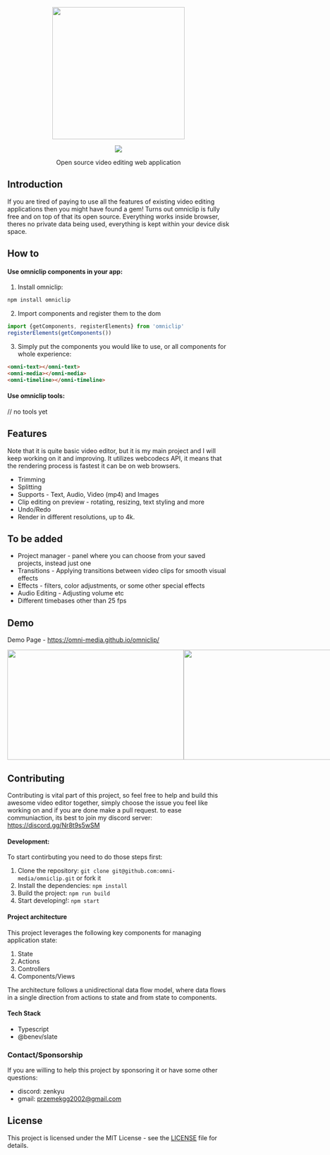 <p align="center"><img width="300" src="./assets/icon2.png"/></p>
<p align="center"><a href="https://opensource.org/license/mit"><img src="https://img.shields.io/badge/license-MIT-blue.svg"/></a></a></p>
<p align="center">Open source video editing web application</p>

## Introduction
If you are tired of paying to use all the features of existing video editing applications then you might have found a gem! Turns out omniclip is fully free and on top of that its open source.
Everything works inside browser, theres no private data being used, everything is kept within your device disk space.

## How to
  #### Use omniclip components in your app:
  1. Install omniclip:  
  ```sh
  npm install omniclip
  ```
  2. Import components and register them to the dom
  ```js
  import {getComponents, registerElements} from 'omniclip'
  registerElements(getComponents())
  ```
  3. Simply put the components you would like to use, or all components for whole experience:
  ```html
  <omni-text></omni-text>
  <omni-media></omni-media>
  <omni-timeline></omni-timeline>
  ```
  #### Use omniclip tools:
  // no tools yet

## Features
  Note that it is quite basic video editor, but it is my main project and I will keep working on it and improving.
  It utilizes webcodecs API, it means that the rendering process is fastest it can be on web browsers.
- Trimming
- Splitting
- Supports - Text, Audio, Video (mp4) and Images
- Clip editing on preview - rotating, resizing, text styling and more
- Undo/Redo
- Render in different resolutions, up to 4k.
## To be added
- Project manager - panel where you can choose from your saved projects, instead just one
- Transitions - Applying transitions between video clips for smooth visual effects
- Effects - filters, color adjustments, or some other special effects
- Audio Editing - Adjusting volume etc
- Different timebases other than 25 fps

## Demo

Demo Page - https://omni-media.github.io/omniclip/
<p style="display: flex; flex-direction: row;" align="center">
  <img height="250" width="400" src="./assets/demo1.png"/> <img height="250" width="400" src="./assets/demo2.png"/>
</p>


## Contributing
Contributing is vital part of this project, so feel free to help and build this awesome video editor together, simply choose the issue you feel like working on and if you are done make a pull request.
to ease communiaction, its best to join my discord server: https://discord.gg/Nr8t9s5wSM
#### Development:
To start contirbuting you need to do those steps first:
1. Clone the repository: `git clone git@github.com:omni-media/omniclip.git` or fork it
2. Install the dependencies: `npm install`
3. Build the project: `npm run build`
4. Start developing!: `npm start`

#### Project architecture
This project leverages the following key components for managing application state:
  1. State
  2. Actions
  3. Controllers
  4. Components/Views

The architecture follows a unidirectional data flow model, where data flows in a single direction from actions to state and from state to components.

#### Tech Stack
- Typescript
- @benev/slate

### Contact/Sponsorship
If you are willing to help this project by sponsoring it or have some other questions:
- discord: zenkyu
- gmail: przemekgg2002@gmail.com

## License

This project is licensed under the MIT License - see the [LICENSE](LICENSE) file for details.


